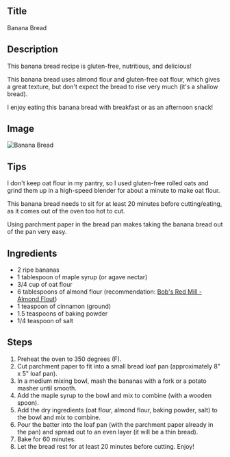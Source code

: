 ## Title

Banana Bread

## Description

This banana bread recipe is gluten-free, nutritious, and delicious!

This banana bread uses almond flour and gluten-free oat flour, which gives a great texture, but don't expect the bread to rise very much (it's a shallow bread).

I enjoy eating this banana bread with breakfast or as an afternoon snack!

## Image

<img src="{{ url_for('static', filename='img/banana_bread.jpg') }}" alt="Banana Bread" />

## Tips

I don't keep oat flour in my pantry, so I used gluten-free rolled oats and grind them up in a high-speed blender for about a minute to make oat flour.

This banana bread needs to sit for at least 20 minutes before cutting/eating, as it comes out of the oven too hot to cut.

Using parchment paper in the bread pan makes taking the banana bread out of the pan very easy.

## Ingredients

* 2 ripe bananas
* 1 tablespoon of maple syrup (or agave nectar)
* 3/4 cup of oat flour
* 6 tablespoons of almond flour (recommendation: [Bob's Red Mill - Almond Flout](https://www.bobsredmill.com/almond-meal-flour.html]))
* 1 teaspoon of cinnamon (ground)
* 1.5 teaspoons of baking powder
* 1/4 teaspoon of salt

## Steps

1. Preheat the oven to 350 degrees (F).
2. Cut parchment paper to fit into a small bread loaf pan (approximately 8" x 5" loaf pan).
3. In a medium mixing bowl, mash the bananas with a fork or a potato masher until smooth.
4. Add the maple syrup to the bowl and mix to combine (with a wooden spoon).
5. Add the dry ingredients (oat flour, almond flour, baking powder, salt) to the bowl and mix to combine.
6. Pour the batter into the loaf pan (with the parchment paper already in the pan) and spread out to an even layer (it will be a thin bread).
7. Bake for 60 minutes.
8. Let the bread rest for at least 20 minutes before cutting. Enjoy!
